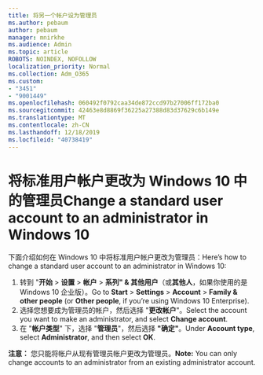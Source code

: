 ```yaml
---
title: 将另一个帐户设为管理员
ms.author: pebaum
author: pebaum
manager: mnirkhe
ms.audience: Admin
ms.topic: article
ROBOTS: NOINDEX, NOFOLLOW
localization_priority: Normal
ms.collection: Adm_O365
ms.custom:
- "3451"
- "9001449"
ms.openlocfilehash: 060492f0792caa34de872ccd97b27006ff172ba0
ms.sourcegitcommit: 42463e8d8869f36225a27388d83d37629c6b149e
ms.translationtype: MT
ms.contentlocale: zh-CN
ms.lasthandoff: 12/18/2019
ms.locfileid: "40738419"
---
```

# <a name="change-a-standard-user-account-to-an-administrator-in-windows-10"></a><span data-ttu-id="6e310-102">将标准用户帐户更改为 Windows 10 中的管理员</span><span class="sxs-lookup"><span data-stu-id="6e310-102">Change a standard user account to an administrator in Windows 10</span></span>

<span data-ttu-id="6e310-103">下面介绍如何在 Windows 10 中将标准用户帐户更改为管理员：</span><span class="sxs-lookup"><span data-stu-id="6e310-103">Here’s how to change a standard user account to an administrator in Windows 10:</span></span>

1. <span data-ttu-id="6e310-104">转到 "**开始** > **设置** > **帐户** > **系列" & 其他用户**（或**其他人**，如果你使用的是 Windows 10 企业版）。</span><span class="sxs-lookup"><span data-stu-id="6e310-104">Go to **Start** > **Settings** > **Account** > **Family & other people** (or **Other people**, if you’re using Windows 10 Enterprise).</span></span>
2. <span data-ttu-id="6e310-105">选择您想要成为管理员的帐户，然后选择 "**更改帐户**"。</span><span class="sxs-lookup"><span data-stu-id="6e310-105">Select the account you want to make an administrator, and select **Change account**.</span></span>
3. <span data-ttu-id="6e310-106">在 "**帐户类型**" 下，选择 "**管理员**"，然后选择 **"确定"**。</span><span class="sxs-lookup"><span data-stu-id="6e310-106">Under **Account type**, select **Administrator**, and then select **OK**.</span></span>

<span data-ttu-id="6e310-107">**注意：** 您只能将帐户从现有管理员帐户更改为管理员。</span><span class="sxs-lookup"><span data-stu-id="6e310-107">**Note:** You can only change accounts to an administrator from an existing administrator account.</span></span>